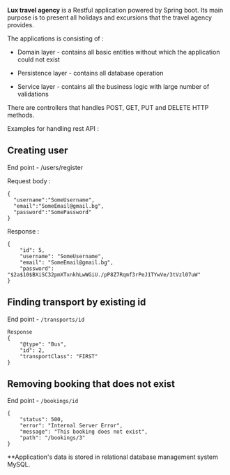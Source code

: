 **Lux travel agency** is a Restful application powered by Spring boot.
Its main purpose is to present all holidays and excursions that the travel agency provides.

The applications is consisting of :

* Domain layer - contains all basic entities without which the application could not exist

* Persistence layer - contains all database operation

* Service layer - contains all the business logic with large number of validations

There are controllers that handles POST, GET, PUT and DELETE HTTP methods.

Examples for handling rest API :

## Creating user 

End point - /users/register

Request body :

````
{
  "username":"SomeUsername",
  "email":"SomeEmail@gmail.bg",
  "password":"SomePassword"
}
````
Response :
````
{
    "id": 5,
    "username": "SomeUsername",
    "email": "SomeEmail@gmail.bg",
    "password": "$2a$10$BXiSC32pmXTxnkhLwWGiU./pP8Z7Rqmf3rPeJ1TYwVe/3tVzl07uW"
}
````
## Finding transport by existing id

End point - `/transports/id`
````
Response
{
    "@type": "Bus",
    "id": 2,
    "transportClass": "FIRST"
}
````
## Removing booking that does not exist 

End point - `/bookings/id`

````
{
    "status": 500,
    "error": "Internal Server Error",
    "message": "This booking does not exist",
    "path": "/bookings/3"
}
````





**Application's data is stored in relational database management system MySQL.
